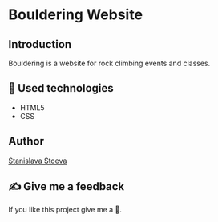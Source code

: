 # Bouldering Website

## Introduction
Bouldering is a website for rock climbing events and classes.

## :hammer: Used technologies

* HTML5
* CSS

## Author

[Stanislava Stoeva](https://github.com/StasiS-web) 

## ✍️ Give me a feedback
If you like this project give me a 🌟.